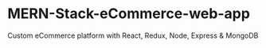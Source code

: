 # MERN-Stack-eCommerce-web-app
Custom eCommerce platform with React, Redux, Node, Express &amp; MongoDB
